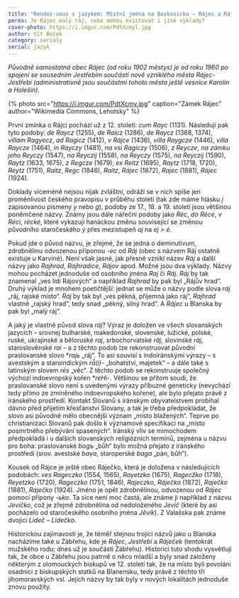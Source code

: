 ```yaml
---
title: "Rendez-vous s jazykem: Místní jména na Boskovicku – Rájec a Ráječko"
perex: Je Rájec malý ráj, nebo mohou existovat i jiné výklady?
cover-photo: https://i.imgur.com/PdtXcmyl.jpg
author: Vít Boček
category: seriály
serial: jazyk
---
```


*Původně samostatná obec Rájec (od roku 1902 městys) je od roku 1960 po spojení se sousedním Jestřebím součástí nově vzniklého města Rájec-Jestřebí (administrativně jsou součástmi tohoto města ještě vesnice Karolín a Holešín).*

{% photo src="https://i.imgur.com/PdtXcmy.jpg" caption="Zámek Rájec" author="Wikimedia Commons, Lehotsky" %}

První zmínka o Rájci pochází už z 12. století: *cum Rayc* (1131). Následují pak tyto podoby: *de Raycz* (1255), *de Raicz* (1286), *de Raycz* (1368, 1374), *villam Ragyecz*, *ad Ragicz* (1412), *v Rájce* (1436), *villa Raygcze* (1446), *villa Raycze* (1464), *in Rayczy* (1481), *na vsi Ragiczy* (1506), *z Reycze*, *na zámku jeho Reyczy* (1547), *na Reyczij* (1558), *na Reyczy* (1575), *na Reyczij* (1590), *Raytz* (1633, 1675), *z Regcze* (1679), *ex Reitz* (1695), *Raytz* (1718, 1720), *Reytz* (1751), *Raitz*, *Regc* (1846), *Raitz*, *Rájec* (1872), *Rajec* (1881), *Rájec* (1924).

Doklady víceméně nejsou nijak zvláštní, odráží se v nich spíše jen proměnlivost českého pravopisu v průběhu století (tak zde máme hlásku *j* zapisovanou písmeny *y* nebo *g*), podoby ze 17., 18. a 19. století jsou většinou poněmčené názvy. Známy jsou dále nářeční podoby jako *Réc*, *do Réce*, *v Réci*, *récké*, které vykazují hanáckou změnu související se změnou původního staročeského *ý* přes mezistupeň *aj* na *ej > é*.

Pokud jde o původ názvu, je zřejmé, že se jedná o deminutivum, zdrobnělinu odvozenou příponou *-ec* od *Ráj* (obec s názvem Ráj ostatně existuje u Karviné). Není však jasné, jak přesně vznikl název *Ráj* a další názvy jako *Rajhrad*, *Rajhradice*, *Rájov* apod. Možné jsou dva výklady. Názvy mohou pocházet jednoduše od osobního jména *Raj* či *Ráj*. *Ráj* by tak znamenal „ves lidí Rájových“ a například *Rajhrad* by pak byl „Rájův hrad“. Druhý výklad je mnohem poetičtější: jednat se může o názvy podle slova *ráj* „ráj, rajské místo“. *Ráj* by tak byl „ves pěkná, příjemná jako ráj“, *Rajhrad* vlastně „rajský hrad“, tedy snad „pěkný, silný hrad“. A *Rájec* u Blanska by pak byl „malý ráj“.

A jaký je vlastně původ slova *ráj*? Výraz je doložen ve všech slovanských jazycích – srovnej bulharské, makedonské, slovenské, lužické, polské, ruské, ukrajinské a běloruské *raj*, srbochorvatské *rȃj*, slovinské *ràj*, staroslověnské *rai* – a z těchto podob lze rekonstruovat původní praslovanské slovo **rajь* „ráj“. To asi souvisí s indoíránskými výrazy – s avestským a staroindickým *rā̆(i)*- „bohatství, majetek“ – a dále také s latinským slovem *rēs* „věc“. Z těchto podob se rekonstruuje společný výchozí indoevropský kořen **reHi*-. Většinou se přitom soudí, že praslovanské slovo není s uvedenými výrazy příbuzné geneticky (nevychází tedy přímo ze zmíněného indoevropského kořene), ale bylo přejato právě z íránského prostředí. Kontakt Slovanů s íránským obyvatelstvem probíhal dávno před přijetím křesťanství Slovany, a tak je třeba předpokládat, že slovo asi původně mělo obecnější význam „místo blažených“. Teprve po christianizaci Slovanů pak došlo k významové specifikaci na „místo posmrtného přebývání spasených“. Íránský vliv se mimochodem předpokládá i u dalších slovanských religiózních termínů, zejména u názvu pro boha: praslovanské *bogъ* „bůh“ bylo možná přejato z íránského prostředí (srov. avestské *baγa*, staroperské *baga* „pán, bůh“).

Kousek od Rájce je ještě obec Ráječko, která je doložena v následujících podobách: *ves Rageczko* (1554, 1565), *Rayetzko* (1675), *Ragecžko* (1718), *Reyetzko* (1720), *Rageczko* (1751, 1846), *Rajeczko*, *Ráječko* (1872), *Raječko* (1881), *Ráječko* (1924). Jméno je opět zdrobnělinou, odvozenou od *Rájec* pomocí přípony *-ьko*. Ta sice není moc častá, ale známe ji například z názvu *Jevíčko*, což je zřejmě zdrobnělina od nedoloženého *Jevíč* (které by asi pocházelo od staročeského osobního jména *Jěvík*). Z Valašska pak známe dvojici *Lideč – Lidečko*.

Historickou zajímavostí je, že téměř stejnou trojici názvů jako u Blanska nacházíme také u Zábřehu, kde je *Rájec*, *Jestřebí* a *Ráječek* (tentokrát mužského rodu; dnes už je součástí Zábřehu). Historici tuto shodu vysvětlují tak, že obce u Zábřehu jsou patrně o něco mladší a byly snad založeny některým z olomouckých biskupů ve 12. století tak, že na místo byli povoláni osadníci z biskupských statků na Blanensku, tedy právě z těchto tří jihomoravských vsí. Jejich názvy by tak byly v nových lokalitách jednoduše znovu použity.
